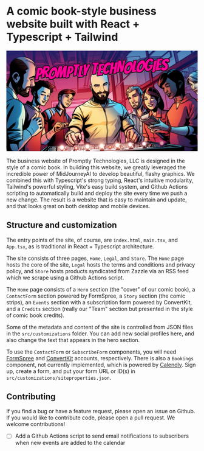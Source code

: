 # A comic book-style business website built with React + Typescript + Tailwind

![Website social card preview image](https://github.com/Promptly-Technologies-LLC/Promptly-Technologies-LLC.github.io/blob/main/public/images/card.jpg?raw=true)

The business website of Promptly Technologies, LLC is designed in the style of a comic book. In building this website, we greatly leveraged the incredible power of MidJourneyAI to develop beautiful, flashy graphics. We combined this with Typescript's strong typing, React's intuitive modularity, Tailwind's powerful styling, Vite's easy build system, and Github Actions scripting to automatically build and deploy the site every time we push a new change. The result is a website that is easy to maintain and update, and that looks great on both desktop and mobile devices.

## Structure and customization

The entry points of the site, of course, are `index.html`, `main.tsx`, and `App.tsx`, as is traditional in React + Typescript architecture.

The site consists of three pages, `Home`, `Legal`, and `Store`. The `Home` page hosts the core of the site, `Legal` hosts the terms and conditions and privacy policy, and `Store` hosts products syndicated from Zazzle via an RSS feed which we scrape using a Github Actions script.

The `Home` page consists of a `Hero` section (the "cover" of our comic book), a `ContactForm` section powered by FormSpree, a `Story` section (the comic strips), an `Events` section with a subscription form powered by ConvertKit, and a `Credits` section (really our "Team" section but presented in the style of comic book credits).

Some of the metadata and content of the site is controlled from JSON files in the `src/customizations` folder. You can add new social profiles here, and also change the text that appears in the hero section.

To use the `ContactForm` or `SubscribeForm` components, you will need [FormSpree](https://formspree.io/) and [ConvertKit](https://convertkit.com/?lmref=R3jWSQ) accounts, respectively. There is also a `Bookings` component, not currently implemented, which is powered by [Calendly](https://calendly.com/). Sign up, create a form, and put your form URL or ID(s) in `src/customizations/siteproperties.json`.

## Contributing

If you find a bug or have a feature request, please open an issue on Github. If you would like to contribute code, please open a pull request. We welcome contributions!

- [ ] Add a Github Actions script to send email notifications to subscribers when new events are added to the calendar